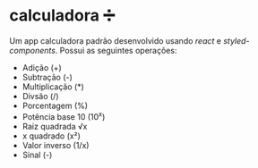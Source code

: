 # calculadora :heavy_division_sign:

Um app calculadora padrão desenvolvido usando _react_ e _styled-components_.
Possui as seguintes operações:

* Adição (+)
* Subtração (-)
* Multiplicação (*)
* Divsão (/)
* Porcentagem (%)
* Potência base 10 (10<sup>x</sup>)
* Raiz quadrada &radic;x
* x quadrado (x&sup2;)
* Valor inverso (1/x)
* Sinal (-)
